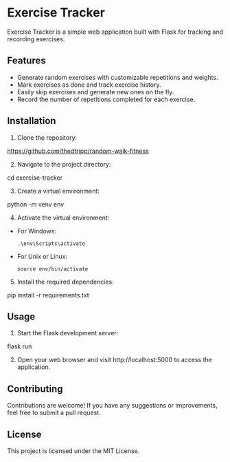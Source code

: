 Exercise Tracker
================

Exercise Tracker is a simple web application built with Flask for tracking and recording exercises.

Features
--------

- Generate random exercises with customizable repetitions and weights.
- Mark exercises as done and track exercise history.
- Easily skip exercises and generate new ones on the fly.
- Record the number of repetitions completed for each exercise.

Installation
------------

1. Clone the repository:

https://github.com/thedtripp/random-walk-fitness

2. Navigate to the project directory:

cd exercise-tracker


3. Create a virtual environment:

python -m venv env


4. Activate the virtual environment:

- For Windows:

  ```
  .\env\Scripts\activate
  ```

- For Unix or Linux:

  ```
  source env/bin/activate
  ```

5. Install the required dependencies:

pip install -r requirements.txt


Usage
-----

1. Start the Flask development server:

flask run


2. Open your web browser and visit http://localhost:5000 to access the application.

Contributing
------------

Contributions are welcome! If you have any suggestions or improvements, feel free to submit a pull request.

License
-------

This project is licensed under the MIT License.

